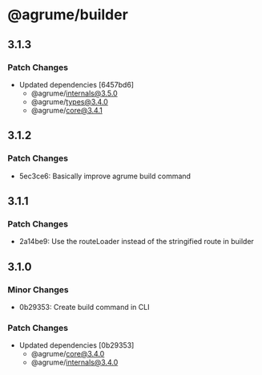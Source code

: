 # @agrume/builder

## 3.1.3

### Patch Changes

- Updated dependencies [6457bd6]
  - @agrume/internals@3.5.0
  - @agrume/types@3.4.0
  - @agrume/core@3.4.1

## 3.1.2

### Patch Changes

- 5ec3ce6: Basically improve agrume build command

## 3.1.1

### Patch Changes

- 2a14be9: Use the routeLoader instead of the stringified route in builder

## 3.1.0

### Minor Changes

- 0b29353: Create build command in CLI

### Patch Changes

- Updated dependencies [0b29353]
  - @agrume/core@3.4.0
  - @agrume/internals@3.4.0
